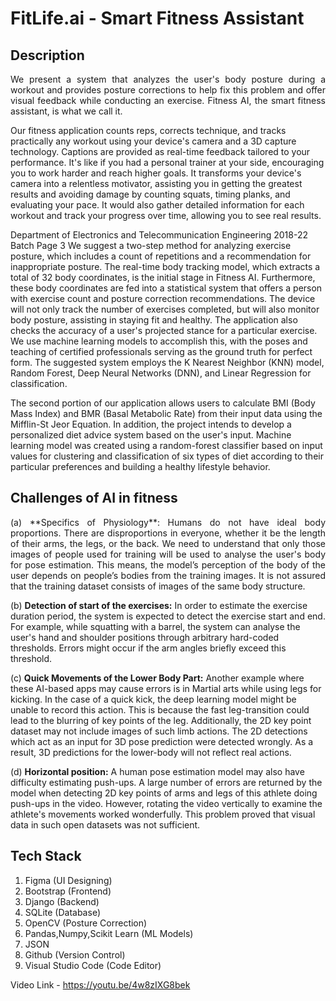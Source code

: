 # FitLife.ai - Smart Fitness Assistant

## Description
<p align='justify'>
We present a system that analyzes the user's body posture during a workout and provides posture 
corrections to help fix this problem and offer visual feedback while conducting an exercise. Fitness AI, the 
smart fitness assistant, is what we call it. 

Our fitness application counts reps, corrects technique, and tracks practically any workout using your 
device's camera and a 3D capture technology. Captions are provided as real-time feedback tailored to your 
performance. It's like if you had a personal trainer at your side, encouraging you to work harder and reach 
higher goals. It transforms your device's camera into a relentless motivator, assisting you in getting the 
greatest results and avoiding damage by counting squats, timing planks, and evaluating your pace. It would 
also gather detailed information for each workout and track your progress over time, allowing you to see 
real results. 

Department of Electronics and Telecommunication Engineering 2018-22 Batch Page 3 
We suggest a two-step method for analyzing exercise posture, which includes a count of repetitions and a 
recommendation for inappropriate posture. The real-time body tracking model, which extracts a total of 32 
body coordinates, is the initial stage in Fitness AI. Furthermore, these body coordinates are fed into a 
statistical system that offers a person with exercise count and posture correction recommendations. The 
device will not only track the number of exercises completed, but will also monitor body posture, assisting 
in staying fit and healthy. The application also checks the accuracy of a user's projected stance for a 
particular exercise. We use machine learning models to accomplish this, with the poses and teaching of 
certified professionals serving as the ground truth for perfect form. The suggested system employs the K 
Nearest Neighbor (KNN) model, Random Forest, Deep Neural Networks (DNN), and Linear Regression 
for classification. 

The second portion of our application allows users to calculate BMI (Body Mass Index) and BMR (Basal 
Metabolic Rate) from their input data using the Mifflin-St Jeor Equation. In addition, the project intends to 
develop a personalized diet advice system based on the user's input. Machine learning model was created 
using a random-forest classifier based on input values for clustering and classification of six types of diet 
according to their particular preferences and building a healthy lifestyle behavior. 
</p>

## Challenges of AI in fitness
<p align='justify'>
(a) **Specifics of Physiology**: 
Humans do not have ideal body proportions. There are disproportions in everyone, whether it be 
the length of their arms, the legs, or the back. We need to understand that only those images of 
people used for training will be used to analyse the user's body for pose estimation. This means, the 
model’s perception of the body of the user depends on people’s bodies from the training images. It 
is not assured that the training dataset consists of images of the same body structure. 

(b) **Detection of start of the exercises:** 
In order to estimate the exercise duration period, the system is expected to detect the exercise start 
and end. For example, while squatting with a barrel, the system can analyse the user's hand and 
shoulder positions through arbitrary hard-coded thresholds. Errors might occur if the arm angles 
briefly exceed this threshold. 

(c) **Quick Movements of the Lower Body Part:** 
Another example where these AI-based apps may cause errors is in Martial arts while using legs 
for kicking. In the case of a quick kick, the deep learning model might be unable to record this 
action. This is because the fast leg-transition could lead to the blurring of key points of the leg. 
Additionally, the 2D key point dataset may not include images of such limb actions. The 2D 
detections which act as an input for 3D pose prediction were detected wrongly. As a result, 3D 
predictions for the lower-body will not reflect real actions. 

(d) **Horizontal position:** 
A human pose estimation model may also have difficulty estimating push-ups. A large number of 
errors are returned by the model when detecting 2D key points of arms and legs of this athlete doing 
push-ups in the video. However, rotating the video vertically to examine the athlete's movements 
worked wonderfully. This problem proved that visual data in such open datasets was not sufficient. 
</p>

## Tech Stack
1. Figma (UI Designing)
2. Bootstrap (Frontend)
3. Django (Backend)
4. SQLite (Database)
5. OpenCV (Posture Correction)
6. Pandas,Numpy,Scikit Learn (ML Models)
7. JSON
8. Github (Version Control)
9. Visual Studio Code (Code Editor)

Video Link - https://youtu.be/4w8zIXG8bek
